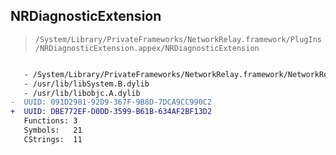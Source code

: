 ## NRDiagnosticExtension

> `/System/Library/PrivateFrameworks/NetworkRelay.framework/PlugIns/NRDiagnosticExtension.appex/NRDiagnosticExtension`

```diff

   - /System/Library/PrivateFrameworks/NetworkRelay.framework/NetworkRelay
   - /usr/lib/libSystem.B.dylib
   - /usr/lib/libobjc.A.dylib
-  UUID: 091D2981-92D9-367F-9B8D-7DCA9CC990C2
+  UUID: DBE772EF-D0DD-3599-B61B-634AF2BF13D2
   Functions: 3
   Symbols:   21
   CStrings:  11

```
